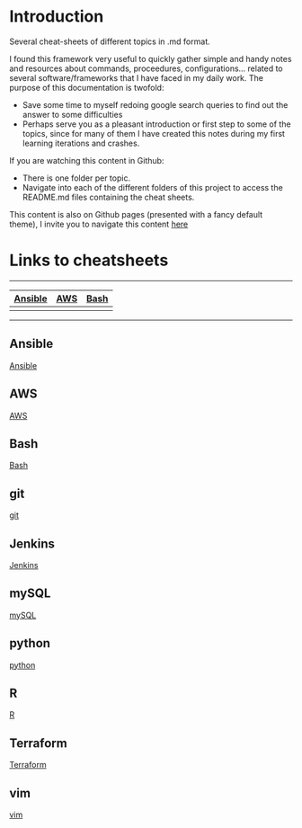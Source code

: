 # Introduction
Several cheat-sheets of different topics in .md format.

I found this framework very useful to quickly gather simple and handy notes and resources about commands, proceedures, configurations... related to several software/frameworks that I have faced in my daily work. The purpose of this documentation is twofold:
* Save some time to myself redoing google search queries to find out the answer to some difficulties
* Perhaps serve you as a pleasant introduction or first step to some of the topics, since for many of them I have created this notes during my first learning iterations and crashes. 

If you are watching this content in Github: 
* There is one folder per topic.
* Navigate into each of the different folders of this project to access the README.md files containing the cheat sheets.

This content is also on Github pages (presented with a fancy default theme), I invite you to navigate this content [here](https://peferso.github.io/cheat-sheets/)

# Links to cheatsheets

---
| [Ansible](./Ansible/README.md)  | [AWS](./AWS/README.md) | [Bash](./bash/README.md) |
| :---:                  | :---:                           | :---:                    | 
|                        |                                 |                          |
---

## Ansible
[Ansible](./Ansible/README.md)

## AWS
[AWS](./AWS/README.md)

## Bash
[Bash](./bash/README.md)

## git
[git](./git/README.md)

## Jenkins
[Jenkins](./Jenkins/README.md)

## mySQL
[mySQL](./mySQL/README.md)

## python
[python](./python/README.md)

## R
[R](./R/README.md)

## Terraform
[Terraform](./Terraform/README.md)

## vim
[vim](./vim/README.md)

